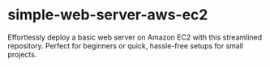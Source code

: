 # simple-web-server-aws-ec2
Effortlessly deploy a basic web server on Amazon EC2 with this streamlined repository. Perfect for beginners or quick, hassle-free setups for small projects.
